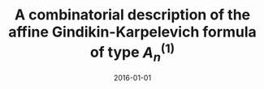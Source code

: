 ---
title: "A combinatorial description of the affine Gindikin-Karpelevich formula of type $A_n^{(1)}$"
collection: publications
permalink: /publication/2016-01-01-a-combinatorial-description-of-the-affine-Gindikin-Karpelevich-formula-of-type-An1
date: 2016-01-01
arxiv: '1203.1640'
link: 'http://bookstore.ams.org/pspum-92/'
file: '/files/article-a-combinatorial-description-of-the-affine-Gindikin-Karpelevich-formula-of-type-An1.pdf'
citation: '<i>A combinatorial description of the affine Gindikin-Karpelevich formula of type $A_n^{(1)}$</i> (with S.-J. Kang, <a href="http://www.math.uconn.edu/~khlee">K.-H. Lee</a>, and H. Ryu), Lie Algebras, Lie Superalgebras, Vertex Algebras and Related Topics, Proc. Sympos. Pure Math., vol. 92, Amer. Math. Soc., Providence, RI, 2016, pp. 145–165.'
---